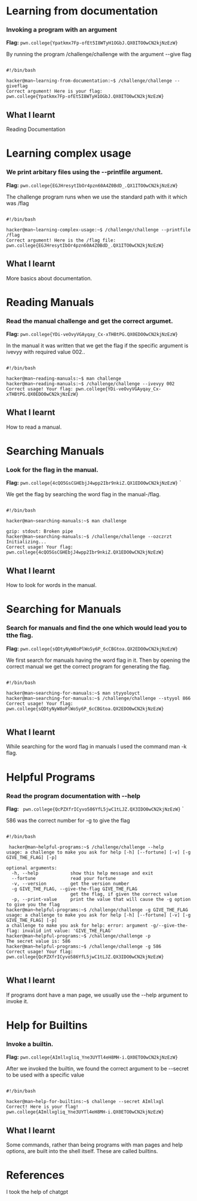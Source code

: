 # Learning from documentation

### Invoking a program with an argument
**Flag:**  `pwn.college{Ypatkmx7Fp-ofEt5I8WTyH1OGbJ.QX0ITO0wCN2kjNzEzW}`

By running the program /challenge/challenge with the argument --give flag

```

#!/bin/bash

hacker@man~learning-from-documentation:~$ /challenge/challenge --giveflag
Correct argument! Here is your flag:
pwn.college{Ypatkmx7Fp-ofEt5I8WTyH1OGbJ.QX0ITO0wCN2kjNzEzW}

```

## What I learnt

Reading Documentation


# Learning complex usage 

### We print arbitary files using the --printfile argument.
**Flag:**  `pwn.college{EGJHresytIbOr4pzn60A4Z0BdD_.QX1ITO0wCN2kjNzEzW}`

The challenge program runs when we use the standard path with it which was /flag

```

#!/bin/bash

hacker@man~learning-complex-usage:~$ /challenge/challenge --printfile /flag
Correct argument! Here is the /flag file:
pwn.college{EGJHresytIbOr4pzn60A4Z0BdD_.QX1ITO0wCN2kjNzEzW}

```

## What I learnt


More basics about documentation. 


# Reading Manuals

### Read the manual challenge and get the correct argumet.
**Flag:** `pwn.college{YDi-veOvyVGAyqay_Cx-xTHBtPG.QX0EDO0wCN2kjNzEzW}`

In the manual it was written that we get the flag if the specific argument is ivevyy with required value 002..

```

#!/bin/bash

hacker@man~reading-manuals:~$ man challenge
hacker@man~reading-manuals:~$ /challenge/challenge --ivevyy 002
Correct usage! Your flag: pwn.college{YDi-veOvyVGAyqay_Cx-xTHBtPG.QX0EDO0wCN2kjNzEzW}

```

## What I learnt 

How to read a manual.


# Searching Manuals

### Look for the flag in the manual.
**Flag:**  `pwn.college{4cQO5GsCGHEbjJ4wpp2Ibr9nkiZ.QX1EDO0wCN2kjNzEzW}`
`

We get the flag by searching the word flag in the manual-/flag.

```

#!/bin/bash

hacker@man~searching-manuals:~$ man challenge

gzip: stdout: Broken pipe
hacker@man~searching-manuals:~$ /challenge/challenge --ozczrzt
Initializing...
Correct usage! Your flag: pwn.college{4cQO5GsCGHEbjJ4wpp2Ibr9nkiZ.QX1EDO0wCN2kjNzEzW}

```

## What I learnt

How to look for words in the manual.

# Searching for Manuals

### Search for manuals and find the one which would lead you to tthe flag.
**Flag:**  `pwn.college{sQDtyNyW8oPlWoSy6P_6cCBGtoa.QX2EDO0wCN2kjNzEzW}`

We first search for manuals having the word flag in it. Then by opening the correct manual we get the correct program for generating the flag.

```

#!/bin/bash

hacker@man~searching-for-manuals:~$ man styyoloyct
hacker@man~searching-for-manuals:~$ /challenge/challenge --styyol 866
Correct usage! Your flag: pwn.college{sQDtyNyW8oPlWoSy6P_6cCBGtoa.QX2EDO0wCN2kjNzEzW}


```

## What I learnt

While searching for the word flag in manuals I used the command man -k flag.

# Helpful Programs 

### Read the program documentation with --help
**Flag:**  ` pwn.college{QcPZXfrICyvo586YfL5jwC1tLJZ.QX3IDO0wCN2kjNzEzW}`
`

586 was the correct number for -g to give the flag 

```

#!/bin/bash

 hacker@man~helpful-programs:~$ /challenge/challenge --help
usage: a challenge to make you ask for help [-h] [--fortune] [-v] [-g GIVE_THE_FLAG] [-p]

optional arguments:
  -h, --help            show this help message and exit
  --fortune             read your fortune
  -v, --version         get the version number
  -g GIVE_THE_FLAG, --give-the-flag GIVE_THE_FLAG
                        get the flag, if given the correct value
  -p, --print-value     print the value that will cause the -g option to give you the flag
hacker@man~helpful-programs:~$ /challenge/challenge -g GIVE_THE_FLAG
usage: a challenge to make you ask for help [-h] [--fortune] [-v] [-g GIVE_THE_FLAG] [-p]
a challenge to make you ask for help: error: argument -g/--give-the-flag: invalid int value: 'GIVE_THE_FLAG'
hacker@man~helpful-programs:~$ /challenge/challenge -p
The secret value is: 586
hacker@man~helpful-programs:~$ /challenge/challenge -g 586
Correct usage! Your flag: pwn.college{QcPZXfrICyvo586YfL5jwC1tLJZ.QX3IDO0wCN2kjNzEzW}


```

## What I learnt

If programs dont have a man page, we usually use the --help argument to invoke it.

# Help for Builtins

### Invoke a builtin. 
**Flag:**  `pwn.college{AImllxgliq_Yne3UYTl4eH8MH-i.QX0ETO0wCN2kjNzEzW}`

After we invoked the builtin, we found the correct argument to be --secret to be used with a specific value

```

#!/bin/bash

hacker@man~help-for-builtins:~$ challenge --secret AImllxgl
Correct! Here is your flag!
pwn.college{AImllxgliq_Yne3UYTl4eH8MH-i.QX0ETO0wCN2kjNzEzW}

```

## What I learnt

Some commands, rather than being programs with man pages and help options, are built into the shell itself. These are called builtins.


# References 

I took the help of chatgpt
